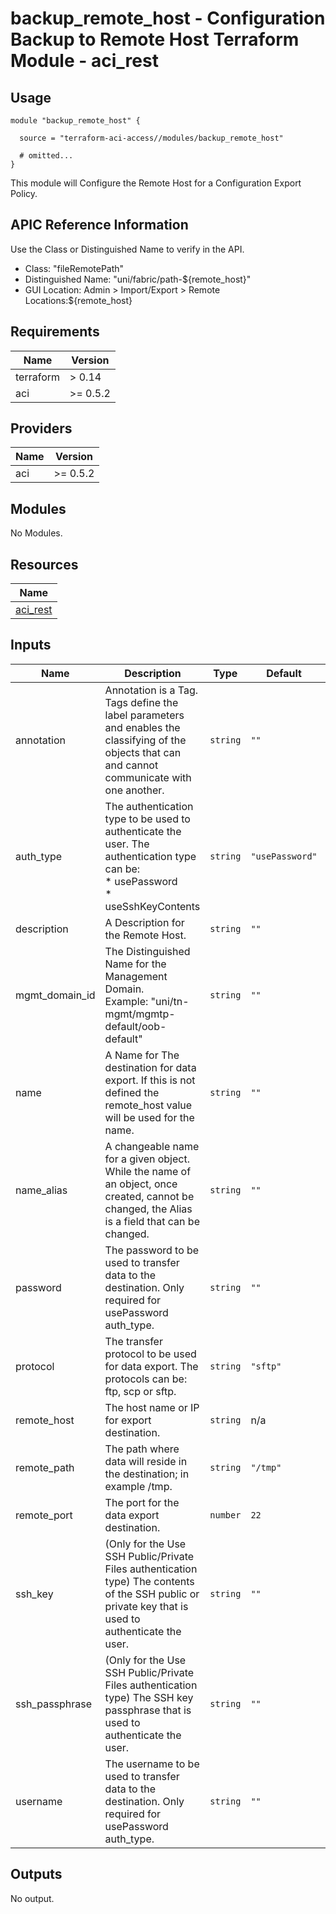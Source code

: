 # backup_remote_host - Configuration Backup to Remote Host Terraform Module - aci_rest

## Usage

```hcl
module "backup_remote_host" {

  source = "terraform-aci-access//modules/backup_remote_host"

  # omitted...
}
```

This module will Configure the Remote Host for a Configuration Export Policy.

## APIC Reference Information

Use the Class or Distinguished Name to verify in the API.

* Class: "fileRemotePath"
* Distinguished Name: "uni/fabric/path-${remote_host}"
* GUI Location: Admin > Import/Export > Remote Locations:${remote_host}

<!-- BEGINNING OF PRE-COMMIT-TERRAFORM DOCS HOOK -->
## Requirements

| Name | Version |
|------|---------|
| terraform | > 0.14 |
| aci | >= 0.5.2 |

## Providers

| Name | Version |
|------|---------|
| aci | >= 0.5.2 |

## Modules

No Modules.

## Resources

| Name |
|------|
| [aci_rest](https://registry.terraform.io/providers/ciscodevnet/aci/0.5.2/docs/resources/rest) |

## Inputs

| Name | Description | Type | Default | Required |
|------|-------------|------|---------|:--------:|
| annotation | Annotation is a Tag.  Tags define the label parameters and enables the classifying of the objects that can and cannot communicate with one another. | `string` | `""` | no |
| auth\_type | The authentication type to be used to authenticate the user. The authentication type can be:<br>  * usePassword<br>  * useSshKeyContents | `string` | `"usePassword"` | no |
| description | A Description for the Remote Host. | `string` | `""` | no |
| mgmt\_domain\_id | The Distinguished Name for the Management Domain.<br> Example: "uni/tn-mgmt/mgmtp-default/oob-default" | `string` | `""` | no |
| name | A Name for The destination for data export.  If this is not defined the remote\_host value will be used for the name. | `string` | `""` | no |
| name\_alias | A changeable name for a given object. While the name of an object, once created, cannot be changed, the Alias is a field that can be changed. | `string` | `""` | no |
| password | The password to be used to transfer data to the destination. Only required for usePassword auth\_type. | `string` | `""` | no |
| protocol | The transfer protocol to be used for data export. The protocols can be: ftp, scp or sftp. | `string` | `"sftp"` | no |
| remote\_host | The host name or IP for export destination. | `string` | n/a | yes |
| remote\_path | The path where data will reside in the destination; in example /tmp. | `string` | `"/tmp"` | no |
| remote\_port | The port for the data export destination. | `number` | `22` | no |
| ssh\_key | (Only for the Use SSH Public/Private Files authentication type) The contents of the SSH public or private key that is used to authenticate the user. | `string` | `""` | no |
| ssh\_passphrase | (Only for the Use SSH Public/Private Files authentication type) The SSH key passphrase that is used to authenticate the user. | `string` | `""` | no |
| username | The username to be used to transfer data to the destination. Only required for usePassword auth\_type. | `string` | `""` | no |

## Outputs

No output.
<!-- END OF PRE-COMMIT-TERRAFORM DOCS HOOK -->
